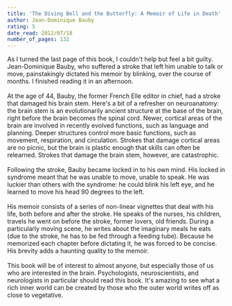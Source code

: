 ```yaml
---
title: 'The Diving Bell and the Butterfly: A Memoir of Life in Death'
author: Jean-Dominique Bauby
rating: 5
date_read: 2012/07/18
number_of_pages: 132
---
```


As I turned the last page of this book, I couldn't help but feel a bit guilty. Jean-Dominique Bauby, who suffered a stroke that left him unable to talk or move, painstakingly dictated his memoir by blinking, over the course of months. I finished reading it in an afternoon.<br/><br/>At the age of 44, Bauby, the former French Elle editor in chief, had a stroke that damaged his brain stem. Here's a bit of a refresher on neuroanatomy: the brain stem is an evolutionarily ancient structure at the base of the brain, right before the brain becomes the spinal cord. Newer, cortical areas of the brain are involved in recently evolved functions, such as language and planning. Deeper structures control more basic functions, such as movement, respiration, and circulation. Strokes that damage cortical areas are no picnic, but the brain is plastic enough that skills can often be relearned. Strokes that damage the brain stem, however, are catastrophic.<br/><br/>Following the stroke, Bauby became locked in to his own mind. His locked in syndrome meant that he was unable to move, unable to speak. He was luckier than others with the syndrome: he could blink his left eye, and he learned to move his head 90 degrees to the left.<br/><br/>His memoir consists of a series of non-linear vignettes that deal with his life, both before and after the stroke. He speaks of the nurses, his children, travels he went on before the stroke, former lovers, old friends. During a particularly moving scene, he writes about the imaginary meals he eats (due to the stroke, he has to be fed through a feeding tube). Because he memorized each chapter before dictating it, he was forced to be concise. His brevity adds a haunting quality to the memoir.<br/><br/>This book will be of interest to almost anyone, but especially those of us who are interested in the brain. Psychologists, neuroscientists, and neurologists in particular should read this book. It's amazing to see what a rich inner world can be created by those who the outer world writes off as close to vegetative.